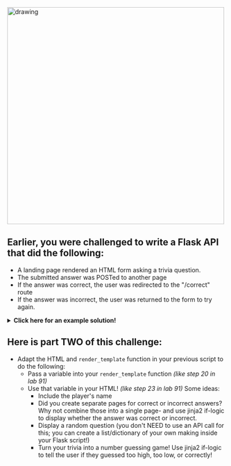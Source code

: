 <img src="https://github.com/csfeeser/Python/blob/master/trivia2.png?raw=true" alt="drawing" width="500"/>

## Earlier, you were challenged to write a Flask API that did the following:
  
- A landing page rendered an HTML form asking a trivia question.
- The submitted answer was POSTed to another page
- If the answer was correct, the user was redirected to the "/correct" route
- If the answer was incorrect, the user was returned to the form to try again.

<details>
<summary><b>Click here for an example solution!</b></summary>

```python
#!/usr/bin/python3

from flask import Flask
from flask import redirect
from flask import request
from flask import render_template

app = Flask(__name__)

html= """<style>
body {
  background-color: black;
  text-align: center;
  color: white;
  font-family: Arial, Helvetica, sans-serif;
}
</style>
</head>
<body>

<h1>TRIVIA TIME</h1>
<p>What is the meaning of life, the universe, and everything?</p>
<img src="https://stevetobak.com/wp-content/uploads/2021/02/dont-panic.png" alt="Avatar" style="width:200px">

    <form action = "/login" method = "POST">
        <p><input type = "text" name = "nm"></p>
        <p><input type = "submit" value = "submit"></p>
    </form>

</body>
</html>"""

@app.route("/correct")
def success():
    return f"That is correct!"

@app.route("/")
def start():
    return html

@app.route("/login", methods = ["POST"])
def login():
        if request.form.get("nm") and request.form.get("nm") == "42":
                return redirect("/correct")
        else:
            return redirect("/")

if __name__ == "__main__":
   app.run(host="0.0.0.0", port=2224) # runs the application
```
</details>

## Here is part TWO of this challenge:

- Adapt the HTML and `render_template` function in your previous script to do the following:
    - Pass a variable into your `render_template` function *(like step 20 in lab 91)*
    - Use that variable in your HTML! *(like step 23 in lab 91)* Some ideas:
        - Include the player's name
        - Did you create separate pages for correct or incorrect answers? Why not combine those into a single page- and use jinja2 if-logic to display whether the answer was correct or incorrect.
        - Display a random question (you don't NEED to use an API call for this; you can create a list/dictionary of your own making inside your Flask script!)
        - Turn your trivia into a number guessing game! Use jinja2 if-logic to tell the user if they guessed too high, too low, or correctly!

